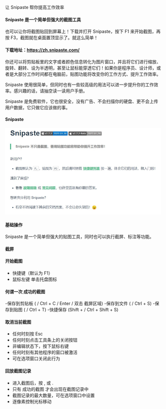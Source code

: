 让 Snipaste 帮你提高工作效率
#### Snipaste 是一个简单但强大的截图工具
也可以让你将截图贴回到屏幕上！下载并打开 Snipaste，按下 F1 来开始截图，再按 F3，截图就在桌面置顶显示了。就这么简单！

#### 下载地址：https://zh.snipaste.com/

你还可以将剪贴板里的文字或者颜色信息转化为图片窗口，并且将它们进行缩放、旋转、翻转、设为半透明，甚至让鼠标能穿透它们！如果你是程序员、设计师，或者是大部分工作时间都在电脑前，贴图功能将改变你的工作方式、提升工作效率。

Snipaste 使用很简单，但同时也有一些较高级的用法可以进一步提升你的工作效率。感兴趣的话，请抽空读一读用户手册。

Snipaste 是免费软件，它也很安全，没有广告、不会扫描你的硬盘、更不会上传用户数据，它只做它应该做的事。
#### Snipaste
![Snipaste](../img/soft/snipaste.jpg)

#### 基础操作
Snipaste 是一个简单但强大的贴图工具，同时也可以执行截屏、标注等功能。

#### 截屏
#### 开始截图
- 快捷键（默认为 F1）
- 鼠标左键 单击托盘图标
#### 何谓一次 成功的截图
-保存到剪贴板 (  / Ctrl + C / Enter / 双击 截屏区域)
-保存到文件 (  / Ctrl + S)
-保存到贴图 (  / Ctrl + T)
-快捷保存 (Shift +  / Ctrl + Shift + S)
#### 取消当前截图
- 任何时刻按 Esc
- 任何时刻点击工具条上的关闭按钮
- 非编辑状态下，按下鼠标右键
- 任何时刻有其他程序的窗口被激活
- 可在选项窗口关闭此行为
#### 回放截图记录
- 进入截图后，按 , 或 .
- 只有 成功的截图 才会出现在截图记录中
- 截图记录的最大数量，可在选项窗口中设置
- 逐像素控制光标移动